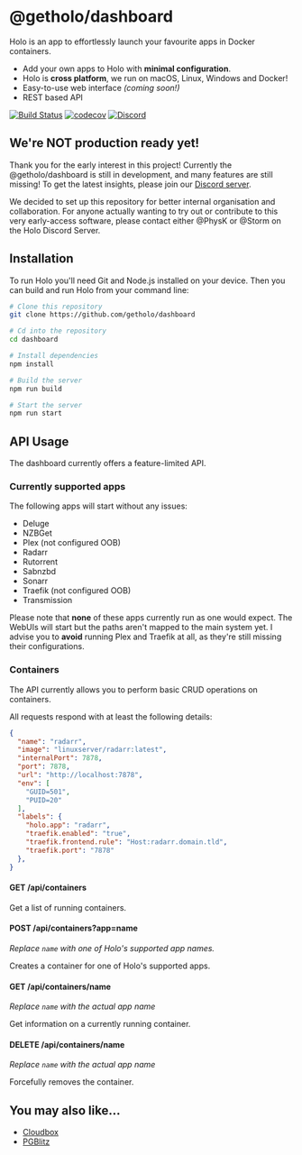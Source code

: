 # @getholo/dashboard
Holo is an app to effortlessly launch your favourite apps in Docker containers.

- Add your own apps to Holo with **minimal configuration**.
- Holo is **cross platform**, we run on macOS, Linux, Windows and Docker!
- Easy-to-use web interface *(coming soon!)*
- REST based API

[![Build Status](https://travis-ci.com/getholo/dashboard.svg?branch=master)](https://travis-ci.com/getholo/dashboard)
[![codecov](https://codecov.io/gh/getholo/dashboard/branch/master/graph/badge.svg)](https://codecov.io/gh/getholo/dashboard)
[![Discord](https://img.shields.io/discord/480480210643451904?color=%2386E3CE&label=discord)](https://discord.gg/Su57NUH)

## We're NOT production ready yet!
Thank you for the early interest in this project!
Currently the @getholo/dashboard is still in development, and many features are still missing! To get the latest insights, please join our [Discord server](https://discord.gg/Su57NUH).

We decided to set up this repository for better internal organisation and collaboration. For anyone actually wanting to try out or contribute to this very early-access software, please contact either @PhysK or @Storm on the Holo Discord Server.

## Installation
To run Holo you'll need Git and Node.js installed on your device.
Then you can build and run Holo from your command line:
```bash
# Clone this repository
git clone https://github.com/getholo/dashboard

# Cd into the repository
cd dashboard

# Install dependencies
npm install

# Build the server
npm run build

# Start the server
npm run start
```

## API Usage
The dashboard currently offers a feature-limited API.

### Currently supported apps
The following apps will start without any issues:
- Deluge
- NZBGet
- Plex (not configured OOB)
- Radarr
- Rutorrent
- Sabnzbd
- Sonarr
- Traefik (not configured OOB)
- Transmission

Please note that **none** of these apps currently run as one would expect. The WebUIs will start but the paths aren't mapped to the main system yet. I advise you to **avoid** running Plex and Traefik at all, as they're still missing their configurations.

### Containers
The API currently allows you to perform basic CRUD operations on containers.

All requests respond with at least the following details:
```json
{
  "name": "radarr",
  "image": "linuxserver/radarr:latest",
  "internalPort": 7878,
  "port": 7878,
  "url": "http://localhost:7878",
  "env": [
    "GUID=501",
    "PUID=20"
  ],
  "labels": {
    "holo.app": "radarr",
    "traefik.enabled": "true",
    "traefik.frontend.rule": "Host:radarr.domain.tld",
    "traefik.port": "7878"
  },
}
```

#### GET /api/containers
Get a list of running containers.

#### POST /api/containers?app=name
_Replace `name` with one of Holo's supported app names._

Creates a container for one of Holo's supported apps.

#### GET /api/containers/name
_Replace `name` with the actual app name_

Get information on a currently running container.

#### DELETE /api/containers/name
_Replace `name` with the actual app name_

Forcefully removes the container.


## You may also like...
* [Cloudbox](https://github.com/Cloudbox/Cloudbox)
* [PGBlitz](https://github.com/PGBlitz/PGBlitz.com)
